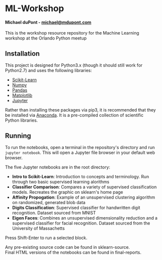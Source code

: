 # ML-Workshop
#### Michael duPont - michael@mdupont.com

This is the workshop resource repository for the Machine Learning workshop at the Orlando Python meetup

## Installation

This project is designed for Python3.x (though it should still work for Python2.7) and uses the following libraries:

* [Scikit-Learn](http://scikit-learn.org/stable/)
* [Numpy](http://www.numpy.org)
* [Pandas](http://pandas.pydata.org)
* [Matplotlib](http://matplotlib.org)
* [Jupyter](http://jupyter.org)

Rather than installing these packages via pip3, it is recommended that they be installed via [Anaconda](https://www.continuum.io/downloads). It is a pre-compiled collection of scientific Python libraries.

## Running

To run the notebooks, open a terminal in the repository's directory and run `jupyter notebook`. This will open a Jupyter file browser in your default web browser.

The five Jupyter notebooks are in the root directory:

* **Intro to Scikit-Learn**: Introduction to concepts and terminology. Run through two basic supervised learning alorithms
* **Classifier Comparison**: Compares a variety of supervised classification models. Recreates the graphic on sklearn's home page
* **Affinity Propogation**: Example of an unsupervised clustering algorithm on randomized, generated blob data
* **Digits Classification**: Supervised classifier for handwritten digit recognition. Dataset sourced from MNIST
* **Eigen Faces**: Combines an unsupervised dimensionality reduction and a supervised classifier for facial recognition. Dataset sourced from the University of Massachetts

Press Shift-Enter to run a selected block.

Any pre-existing source code can be found in sklearn-source.  
Final HTML versions of the notebooks can be found in final-reports.